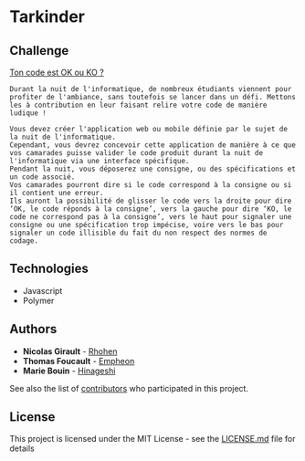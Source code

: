 # Tarkinder

## Challenge

[Ton code est OK ou KO ?](https://www.nuitdelinfo.com/inscription/defis/136)
```
Durant la nuit de l'informatique, de nombreux étudiants viennent pour profiter de l'ambiance, sans toutefois se lancer dans un défi. Mettons les à contribution en leur faisant relire votre code de manière ludique !

Vous devez créer l'application web ou mobile définie par le sujet de la nuit de l'informatique. 
Cependant, vous devrez concevoir cette application de manière à ce que vos camarades puisse valider le code produit durant la nuit de l'informatique via une interface spécifique. 
Pendant la nuit, vous déposerez une consigne, ou des spécifications et un code associé. 
Vos camarades pourront dire si le code correspond à la consigne ou si il contient une erreur. 
Ils auront la possibilité de glisser le code vers la droite pour dire ‘OK, le code réponds à la consigne’, vers la gauche pour dire ‘KO, le code ne correspond pas à la consigne’, vers le haut pour signaler une consigne ou une spécification trop impécise, voire vers le bas pour signaler un code illisible du fait du non respect des normes de codage.
```

## Technologies

* Javascript
* Polymer

## Authors

* **Nicolas Girault** - [Rhohen](https://github.com/Rhohen)  
* **Thomas Foucault** - [Empheon](https://github.com/Empheon)  
* **Marie Bouin** - [Hinageshi](https://github.com/Hinageshi)  

See also the list of [contributors](https://github.com/Tarkiflettes/TarkInventory/graphs/contributors) who participated in this project.

## License

This project is licensed under the MIT License - see the [LICENSE.md](LICENSE.md) file for details